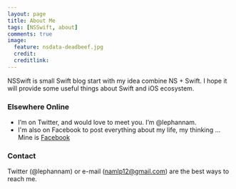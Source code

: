 ```yaml
---
layout: page
title: About Me
tags: [NSSwift, about]
comments: true
image:
  feature: nsdata-deadbeef.jpg
  credit: 
  creditlink:
---
```


NSSwift is small Swift blog start with my idea combine NS + Swift. I hope it will provide some useful things about Swift and iOS ecosystem.

### Elsewhere Online
- I’m on Twitter, and would love to meet you. I’m @lephannam.
- I'm also on Facebook to post everything about my life, my thinking ... Mine is [Facebook](https://www.facebook.com/profile.php?id=100005773530429)

### Contact
Twitter (@lephannam) or e-mail (namlp12@gmail.com) are the best ways to reach me.
